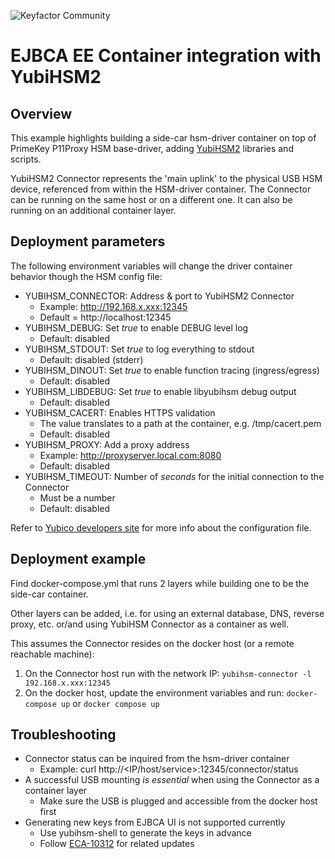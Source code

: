 ![Keyfactor Community](../keyfactor_community_logo.png)

# EJBCA EE Container integration with YubiHSM2

## Overview

This example highlights building a side-car hsm-driver container on top of PrimeKey P11Proxy HSM base-driver, adding [YubiHSM2](https://www.yubico.com/products/hardware-security-module/) libraries and scripts.

YubiHSM2 Connector represents the 'main uplink' to the physical USB HSM device, referenced from within the HSM-driver container. The Connector can be running on the same host or on a different one. It can also be running on an additional container layer.

## Deployment parameters

The following environment variables will change the driver container behavior though the HSM config file:

- YUBIHSM_CONNECTOR: Address & port to YubiHSM2 Connector
    - Example: http://192.168.x.xxx:12345
    - Default = http://localhost:12345
- YUBIHSM_DEBUG: Set *true* to enable DEBUG level log
    - Default: disabled
- YUBIHSM_STDOUT: Set *true* to log everything to stdout
    - Default: disabled (stderr)
- YUBIHSM_DINOUT: Set *true* to enable function tracing (ingress/egress)
    - Default: disabled
- YUBIHSM_LIBDEBUG: Set *true* to enable libyubihsm debug output
    - Default: disabled
- YUBIHSM_CACERT: Enables HTTPS validation
    - The value translates to a path at the container, e.g. /tmp/cacert.pem
    - Default: disabled
- YUBIHSM_PROXY: Add a proxy address
    - Example: http://proxyserver.local.com:8080
    - Default: disabled
- YUBIHSM_TIMEOUT: Number of *seconds* for the initial connection to the Connector
    - Must be a number
    - Default: disabled

Refer to [Yubico developers site](https://developers.yubico.com/YubiHSM2/Component_Reference/PKCS_11/) for more info about the configuration file.

## Deployment example

Find docker-compose.yml that runs 2 layers while building one to be the side-car container. 

Other layers can be added, i.e. for using an external database, DNS, reverse proxy, etc. or/and using YubiHSM Connector as a container as well.

This assumes the Connector resides on the docker host (or a remote reachable machine):
1. On the Connector host run with the network IP: `yubihsm-connector -l 192.168.x.xxx:12345`
2. On the docker host, update the environment variables and run: `docker-compose up` or `docker compose up`

## Troubleshooting

- Connector status can be inquired from the hsm-driver container
    - Example: curl http://<IP/host/service>:12345/connector/status
- A successful USB mounting *is essential* when using the Connector as a container layer
    - Make sure the USB is plugged and accessible from the docker host first
- Generating new keys from EJBCA UI is not supported currently
    - Use yubihsm-shell to generate the keys in advance
    - Follow [ECA-10312](https://jira.primekey.se/browse/ECA-10312) for related updates
